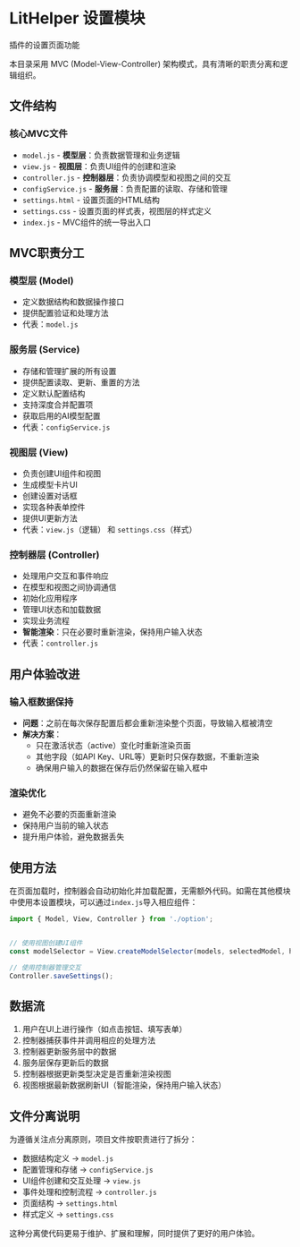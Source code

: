 # LitHelper 设置模块

插件的设置页面功能

本目录采用 MVC (Model-View-Controller) 架构模式，具有清晰的职责分离和逻辑组织。

## 文件结构

### 核心MVC文件
- `model.js` - **模型层**：负责数据管理和业务逻辑
- `view.js` - **视图层**：负责UI组件的创建和渲染
- `controller.js` - **控制器层**：负责协调模型和视图之间的交互
- `configService.js` - **服务层**：负责配置的读取、存储和管理
- `settings.html` - 设置页面的HTML结构
- `settings.css` - 设置页面的样式表，视图层的样式定义
- `index.js` - MVC组件的统一导出入口

## MVC职责分工

### 模型层 (Model)
- 定义数据结构和数据操作接口
- 提供配置验证和处理方法
- 代表：`model.js`

### 服务层 (Service)
- 存储和管理扩展的所有设置
- 提供配置读取、更新、重置的方法
- 定义默认配置结构
- 支持深度合并配置项
- 获取启用的AI模型配置
- 代表：`configService.js`

### 视图层 (View)
- 负责创建UI组件和视图
- 生成模型卡片UI
- 创建设置对话框
- 实现各种表单控件
- 提供UI更新方法
- 代表：`view.js`（逻辑） 和 `settings.css`（样式）

### 控制器层 (Controller)
- 处理用户交互和事件响应
- 在模型和视图之间协调通信
- 初始化应用程序
- 管理UI状态和加载数据
- 实现业务流程
- **智能渲染**：只在必要时重新渲染，保持用户输入状态
- 代表：`controller.js`

## 用户体验改进

### 输入框数据保持
- **问题**：之前在每次保存配置后都会重新渲染整个页面，导致输入框被清空
- **解决方案**：
  - 只在激活状态（active）变化时重新渲染页面
  - 其他字段（如API Key、URL等）更新时只保存数据，不重新渲染
  - 确保用户输入的数据在保存后仍然保留在输入框中

### 渲染优化
- 避免不必要的页面重新渲染
- 保持用户当前的输入状态
- 提升用户体验，避免数据丢失

## 使用方法

在页面加载时，控制器会自动初始化并加载配置，无需额外代码。如需在其他模块中使用本设置模块，可以通过`index.js`导入相应组件：

```javascript
import { Model, View, Controller } from './option';


// 使用视图创建UI组件
const modelSelector = View.createModelSelector(models, selectedModel, handleChange);

// 使用控制器管理交互
Controller.saveSettings();
```

## 数据流

1. 用户在UI上进行操作（如点击按钮、填写表单）
2. 控制器捕获事件并调用相应的处理方法
3. 控制器更新服务层中的数据
4. 服务层保存更新后的数据
5. 控制器根据更新类型决定是否重新渲染视图
6. 视图根据最新数据刷新UI（智能渲染，保持用户输入状态）

## 文件分离说明

为遵循关注点分离原则，项目文件按职责进行了拆分：

- 数据结构定义 → `model.js`
- 配置管理和存储 → `configService.js`
- UI组件创建和交互处理 → `view.js`
- 事件处理和控制流程 → `controller.js`
- 页面结构 → `settings.html`
- 样式定义 → `settings.css`

这种分离使代码更易于维护、扩展和理解，同时提供了更好的用户体验。 